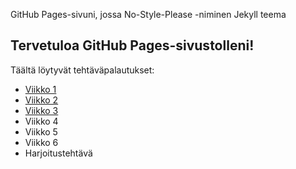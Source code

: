 GitHub Pages-sivuni, jossa No-Style-Please -niminen Jekyll teema
## Tervetuloa GitHub Pages-sivustolleni!

Täältä löytyvät tehtäväpalautukset:
- [Viikko 1](vko1.html)
- [Viikko 2](vko2.md)
- [Viikko 3](index.html)
- Viikko 4
- Viikko 5
- Viikko 6
- Harjoitustehtävä
